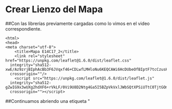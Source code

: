 # Crear Lienzo del Mapa
##Con las librerías previamente cargadas como lo vimos en el video correspondiente.

```
<html>
<head>
<meta charset="utf-8">
	<title>Mapa E14C17_2</title>
	<link rel="stylesheet" href="https://unpkg.com/leaflet@1.6.0/dist/leaflet.css"
  integrity="sha512-xwE/Az9zrjBIphAcBb3F6JVqxf46+CDLwfLMHloNu6KEQCAWi6HcDUbeOfBIptF7tcCzusKFjFw2yuvEpDL9wQ=="
  crossorigin=""/>
	<script src="https://unpkg.com/leaflet@1.6.0/dist/leaflet.js"
  integrity="sha512-gZwIG9x3wUXg2hdXF6+rVkLF/0Vi9U8D2Ntg4Ga5I5BZpVkVxlJWbSQtXPSiUTtC0TjtGOmxa1AJPuV0CPthew=="
  crossorigin=""></script>
```
 ##Continuamos abriendo una etiqueta "<style>"
    
```
	<style>
	#mapDIV {
	height: 100%;
	width: 100%;
	border: solid 2px black;
	}
	</style>
```

En ella declararemos el estilo del “lienzo del mapa”, utilizamos un selector de tipo identificador con la leyenda #mapDIV, seguimos por listar cada una de las propiedades de estilo que queremos que se visulicen.
Las propiedades Height y width: serán el ancho y el alto que ocupara el lienzo del mapa. El valor que toma puede estar expresado en px o porcentaje. En este caso el 100% indica que el lienzo del mapa ocupará toda la pantalla.
La propiedad border, agrega un marco alrededor del lienzo del mapa, el valor solid indica que se visualizará un color solido sin transparencias, el valor 2px indica el grosor del marco y el valor black es el color del marco.

##Cerramoss la etiqueta head, para iniciar a escribir el cuerpo de la pagina, para eso abrimos la etiqueta body, y acontinuacion usamos la etiqueta <div > para declarar que ahí se alojara nuestro mapa utilizando la instrucción “id”cerramos la etiqueta div.


```
</head>
<body>
<div id="mapDIV"></div>
```
##Una vez creado el <div>, abrimos la etiqueta <script> que nos permite utilizar características de Java Script en páginas web.
Declaramos la variable “map”, después de la igualdad estará el contenido de la misma

```
     var map = L.map('mapDIV', {
		center:[17.8655, -99.8382],
		zoom:12
		});

```  
Primero” L.map”, la “L” hace referencia a la librería de Leaflet, se usa cada vez que vamos a utilizar una herramienta de la librería.

Separado por un punto se escribe map, que indica que vamos a trabajar en la visualización del lienzo del mapa, y nos permite hacer modificaciones a la forma en el que estará representado, en este caso, escribimos:

    Center, y entre corchetes, las coordenadas del centro de nuestro mapa, esto facilita la experiencia del usuario, ya que cuando abra la pagina del mapa este estará      situado en una ubicación geográfica determinada.
   
    Zoom, se utiliza para determinar cual será la vista inicial del mapa. Esta característica admite únicamente números enteros. 
    Si queremos que la visualización sea local el número será mayor, y para una visualización mas regional utilizamos un número menor -->
Cerramos todos los paréntesis y finalizamos con punto y coma

##Declaramos la variable scale, después de la igualdad estará en contenido de la misma.

```
var scale = L.control.scale({
	'imperial':false
	});
	
	scale.addTo(map);
```
Primero “L.control.scale”, que nos indica que haremos modificaciones en la escala gráfica del mapa
En este caso simplemente invalidaremos la escala gráfica en unidades del sistema inglés, de la siguiente forma ‘imperial’: false,
Cerramos corchetes y parentesís y finalizamos con punto y coma.
A continuación llamamos la variable “scale” y escribimos la instrucción “addTo” para agregar la escala grafica al mapa

Y por el momento, cerramos la etiqueta script, body y html

```
 </script>
</body>
</html>
```
